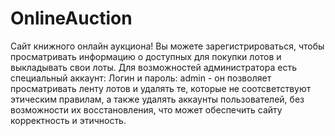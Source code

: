 # OnlineAuction
Сайт книжного онлайн аукциона! Вы можете зарегистрироваться, чтобы просматривать информацию о доступных для покупки лотов и выкладывать свои лоты.
Для возможностей администратора есть специальный аккаунт: Логин и пароль: admin - он позволяет просматривать ленту лотов и удалять те, которые не соотсветствуют этическим правилам, а также удалять аккаунты пользователей, без возможности их восстановления, что может обеспечить сайту корректность и этичность.
